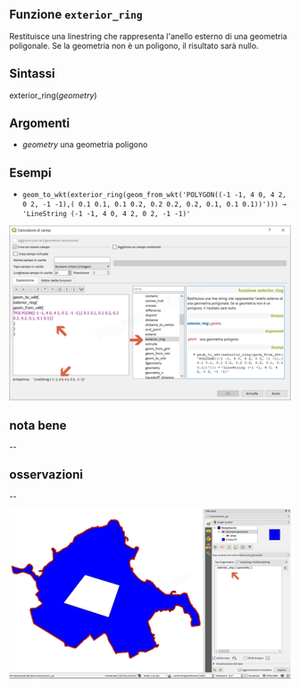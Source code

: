 ## Funzione `exterior_ring`

Restituisce una linestring che rappresenta l'anello esterno di una geometria poligonale. Se la geometria non è un poligono, il risultato sarà nullo.

## Sintassi

exterior_ring(_geometry_)

## Argomenti


* _geometry_ una geometria poligono


## Esempi


* `geom_to_wkt(exterior_ring(geom_from_wkt('POLYGON((-1 -1, 4 0, 4 2, 0 2, -1 -1),( 0.1 0.1, 0.1 0.2, 0.2 0.2, 0.2, 0.1, 0.1 0.1))'))) → 'LineString (-1 -1, 4 0, 4 2, 0 2, -1 -1)'`

![](/img/geometria/exterior_ring/exterior_ring1.png)

## nota bene

--

## osservazioni

--

![](/img/geometria/exterior_ring/exterior_ring2.png)